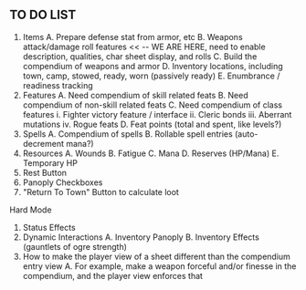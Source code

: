 
## TO DO LIST

1. Items
  A. Prepare defense stat from armor, etc
  B. Weapons attack/damage roll features  << -- WE ARE HERE, need to enable description, qualities, char sheet display, and rolls
  C. Build the compendium of weapons and armor
  D. Inventory locations, including town, camp, stowed, ready, worn (passively ready)
  E. Enumbrance / readiness tracking
2. Features
  A. Need compendium of skill related feats
  B. Need compendium of non-skill related feats
  C. Need compendium of class features
    i. Fighter victory feature / interface
    ii. Cleric bonds
    iii. Aberrant mutations
    iv. Rogue feats
  D. Feat points (total and spent, like levels?)
3. Spells
  A. Compendium of spells
  B. Rollable spell entries (auto-decrement mana?)
4. Resources
  A. Wounds
  B. Fatigue
  C. Mana
  D. Reserves (HP/Mana)
  E. Temporary HP
5. Rest Button
6. Panoply Checkboxes
7. "Return To Town" Button to calculate loot

Hard Mode

1. Status Effects
2. Dynamic Interactions
  A. Inventory Panoply
  B. Inventory Effects (gauntlets of ogre strength)
3. How to make the player view of a sheet different than the compendium entry view
  A. For example, make a weapon forceful and/or finesse in the compendium, and the player view enforces that
